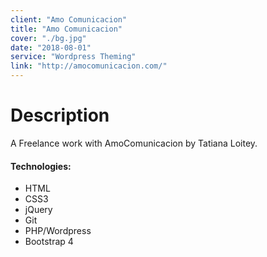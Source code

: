 ```yaml
---
client: "Amo Comunicacion"
title: "Amo Comunicacion"
cover: "./bg.jpg"
date: "2018-08-01"
service: "Wordpress Theming"
link: "http://amocomunicacion.com/"
---
```

# Description

A Freelance work with AmoComunicacion by Tatiana Loitey.

#### Technologies:

- HTML
- CSS3
- jQuery
- Git
- PHP/Wordpress
- Bootstrap 4